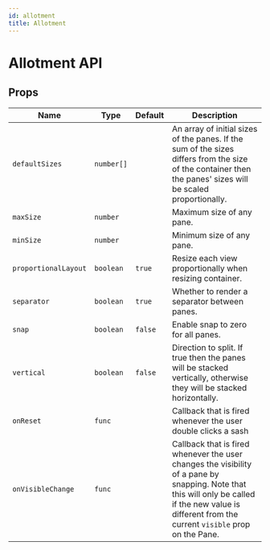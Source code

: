 ```yaml
---
id: allotment
title: Allotment
---
```


# Allotment API

## Props

| Name                 | Type       | Default | Description                                                                                                                                                                                          |
| -------------------- | ---------- | ------- | ---------------------------------------------------------------------------------------------------------------------------------------------------------------------------------------------------- |
| `defaultSizes`       | `number[]` |         | An array of initial sizes of the panes. If the sum of the sizes differs from the size of the container then the panes' sizes will be scaled proportionally.                                          |
| `maxSize`            | `number`   |         | Maximum size of any pane.                                                                                                                                                                            |
| `minSize`            | `number`   |         | Minimum size of any pane.                                                                                                                                                                            |
| `proportionalLayout` | `boolean`  | `true`  | Resize each view proportionally when resizing container.                                                                                                                                             |
| `separator`          | `boolean`  | `true`  | Whether to render a separator between panes.                                                                                                                                                         |
| `snap`               | `boolean`  | `false` | Enable snap to zero for all panes.                                                                                                                                                                   |
| `vertical`           | `boolean`  | `false` | Direction to split. If true then the panes will be stacked vertically, otherwise they will be stacked horizontally.                                                                                  |
| `onReset`            | `func`     |         | Callback that is fired whenever the user double clicks a sash                                                                                                                                        |
| `onVisibleChange`    | `func`     |         | Callback that is fired whenever the user changes the visibility of a pane by snapping. Note that this will only be called if the new value is different from the current `visible` prop on the Pane. |
